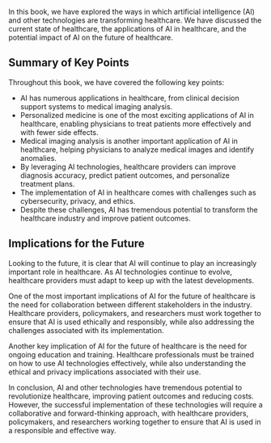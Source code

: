 
In this book, we have explored the ways in which artificial intelligence (AI) and other technologies are transforming healthcare. We have discussed the current state of healthcare, the applications of AI in healthcare, and the potential impact of AI on the future of healthcare.

Summary of Key Points
---------------------

Throughout this book, we have covered the following key points:

* AI has numerous applications in healthcare, from clinical decision support systems to medical imaging analysis.
* Personalized medicine is one of the most exciting applications of AI in healthcare, enabling physicians to treat patients more effectively and with fewer side effects.
* Medical imaging analysis is another important application of AI in healthcare, helping physicians to analyze medical images and identify anomalies.
* By leveraging AI technologies, healthcare providers can improve diagnosis accuracy, predict patient outcomes, and personalize treatment plans.
* The implementation of AI in healthcare comes with challenges such as cybersecurity, privacy, and ethics.
* Despite these challenges, AI has tremendous potential to transform the healthcare industry and improve patient outcomes.

Implications for the Future
---------------------------

Looking to the future, it is clear that AI will continue to play an increasingly important role in healthcare. As AI technologies continue to evolve, healthcare providers must adapt to keep up with the latest developments.

One of the most important implications of AI for the future of healthcare is the need for collaboration between different stakeholders in the industry. Healthcare providers, policymakers, and researchers must work together to ensure that AI is used ethically and responsibly, while also addressing the challenges associated with its implementation.

Another key implication of AI for the future of healthcare is the need for ongoing education and training. Healthcare professionals must be trained on how to use AI technologies effectively, while also understanding the ethical and privacy implications associated with their use.

In conclusion, AI and other technologies have tremendous potential to revolutionize healthcare, improving patient outcomes and reducing costs. However, the successful implementation of these technologies will require a collaborative and forward-thinking approach, with healthcare providers, policymakers, and researchers working together to ensure that AI is used in a responsible and effective way.